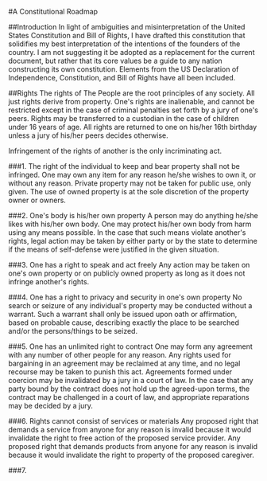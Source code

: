 #A Constitutional Roadmap

##Introduction
In light of ambiguities and misinterpretation of the United States Constitution
and Bill of Rights, I have drafted this constitution that solidifies my best
interpretation of the intentions of the founders of the country.  I am not
suggesting it be adopted as a replacement for the current document, but rather
that its core values be a guide to any nation constructing its own
constitution.  Elements from the US Declaration of Independence, Constitution,
and Bill of Rights have all been included.

##Rights
The rights of The People are the root principles of any society.  All just
rights derive from property.  One's rights are inalienable, and cannot be
restricted except in the case of criminal penalties set forth by a jury of 
one's peers.  Rights may be transferred to a custodian in the case of children
under 16 years of age.  All rights are returned to one on his/her 16th
birthday unless a jury of his/her peers decides otherwise.  

Infringement of the rights of another is the only incriminating act.

###1. The right of the individual to keep and bear property shall not be infringed.
One may own any item for any reason he/she wishes to own it, or without any
reason.  Private property may not be taken for public use, only given.  The use
of owned property is at the sole discretion of the property owner or owners.

###2. One's body is his/her own property
A person may do anything he/she likes with his/her own body.  One may protect
his/her own body from harm using any means possible.  In the case that such
means violate another's rights, legal action may be taken by either party or
by the state to determine if the means of self-defense were justified in the
given situation.

###3. One has a right to speak and act freely
Any action may be taken on one's own property or on publicly owned property as
long as it does not infringe another's rights.

###4. One has a right to privacy and security in one's own property
No search or seizure of any individual's property may be conducted without a
warrant.  Such a warrant shall only be issued upon oath or affirmation, based
on probable cause, describing exactly the place to be searched and/or the
persons/things to be seized.

###5. One has an unlimited right to contract
One may form any agreement with any number of other people for any reason.  Any
rights used for bargaining in an agreement may be reclaimed at any time, and no
legal recourse may be taken to punish this act.  Agreements formed under
coercion may be invalidated by a jury in a court of law.  In the case that any
party bound by the contract does not hold up the agreed-upon terms, the
contract may be challenged in a court of law, and appropriate reparations may
be decided by a jury.

###6. Rights cannot consist of services or materials
Any proposed right that demands a service from anyone for any reason is invalid
because it would invalidate the right to free action of the proposed service 
provider.  Any proposed right that demands products from anyone for any reason
is invalid because it would invalidate the right to property of the proposed
caregiver.

###7. 
